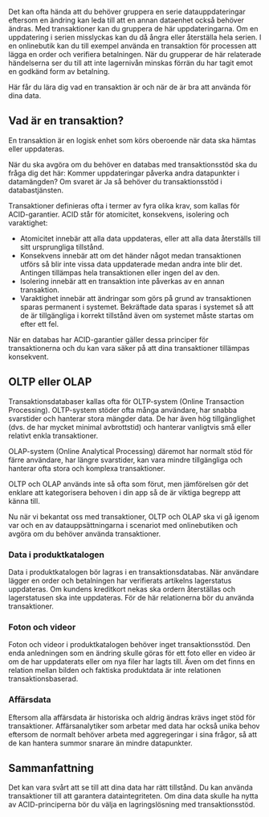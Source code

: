 Det kan ofta hända att du behöver gruppera en serie datauppdateringar eftersom en ändring kan leda till att en annan dataenhet också behöver ändras. Med transaktioner kan du gruppera de här uppdateringarna. Om en uppdatering i serien misslyckas kan du då ångra eller återställa hela serien. I en onlinebutik kan du till exempel använda en transaktion för processen att lägga en order och verifiera betalningen. När du grupperar de här relaterade händelserna ser du till att inte lagernivån minskas förrän du har tagit emot en godkänd form av betalning.

Här får du lära dig vad en transaktion är och när de är bra att använda för dina data.

## <a name="what-is-a-transaction"></a>Vad är en transaktion?

En transaktion är en logisk enhet som körs oberoende när data ska hämtas eller uppdateras.

När du ska avgöra om du behöver en databas med transaktionsstöd ska du fråga dig det här: Kommer uppdateringar påverka andra datapunkter i datamängden? Om svaret är Ja så behöver du transaktionsstöd i databastjänsten.

Transaktioner definieras ofta i termer av fyra olika krav, som kallas för ACID-garantier. ACID står för atomicitet, konsekvens, isolering och varaktighet:

- Atomicitet innebär att alla data uppdateras, eller att alla data återställs till sitt ursprungliga tillstånd.
- Konsekvens innebär att om det händer något medan transaktionen utförs så blir inte vissa data uppdaterade medan andra inte blir det. Antingen tillämpas hela transaktionen eller ingen del av den.
- Isolering innebär att en transaktion inte påverkas av en annan transaktion.
- Varaktighet innebär att ändringar som görs på grund av transaktionen sparas permanent i systemet. Bekräftade data sparas i systemet så att de är tillgängliga i korrekt tillstånd även om systemet måste startas om efter ett fel.

När en databas har ACID-garantier gäller dessa principer för transaktionerna och du kan vara säker på att dina transaktioner tillämpas konsekvent.

## <a name="oltp-vs-olap"></a>OLTP eller OLAP

Transaktionsdatabaser kallas ofta för OLTP-system (Online Transaction Processing). OLTP-system stöder ofta många användare, har snabba svarstider och hanterar stora mängder data. De har även hög tillgänglighet (dvs. de har mycket minimal avbrottstid) och hanterar vanligtvis små eller relativt enkla transaktioner.

OLAP-system (Online Analytical Processing) däremot har normalt stöd för färre användare, har längre svarstider, kan vara mindre tillgängliga och hanterar ofta stora och komplexa transaktioner.

OLTP och OLAP används inte så ofta som förut, men jämförelsen gör det enklare att kategorisera behoven i din app så de är viktiga begrepp att känna till. 

Nu när vi bekantat oss med transaktioner, OLTP och OLAP ska vi gå igenom var och en av datauppsättningarna i scenariot med onlinebutiken och avgöra om du behöver använda transaktioner.

### <a name="product-catalog-data"></a>Data i produktkatalogen

Data i produktkatalogen bör lagras i en transaktionsdatabas. När användare lägger en order och betalningen har verifierats artikelns lagerstatus uppdateras. Om kundens kreditkort nekas ska ordern återställas och lagerstatusen ska inte uppdateras. För de här relationerna bör du använda transaktioner.

### <a name="photos-and-videos"></a>Foton och videor

Foton och videor i produktkatalogen behöver inget transaktionsstöd. Den enda anledningen som en ändring skulle göras för ett foto eller en video är om de har uppdaterats eller om nya filer har lagts till. Även om det finns en relation mellan bilden och faktiska produktdata är inte relationen transaktionsbaserad.

### <a name="business-data"></a>Affärsdata

Eftersom alla affärsdata är historiska och aldrig ändras krävs inget stöd för transaktioner. Affärsanalytiker som arbetar med data har också unika behov eftersom de normalt behöver arbeta med aggregeringar i sina frågor, så att de kan hantera summor snarare än mindre datapunkter.

## <a name="summary"></a>Sammanfattning

Det kan vara svårt att se till att dina data har rätt tillstånd. Du kan använda transaktioner till att garantera dataintegriteten. Om dina data skulle ha nytta av ACID-principerna bör du välja en lagringslösning med transaktionsstöd.